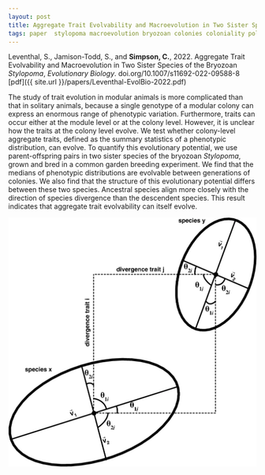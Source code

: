 ```yaml
---
layout: post
title: Aggregate Trait Evolvability and Macroevolution in Two Sister Species of the Bryozoan *Stylopoma*
tags: paper  stylopoma macroevolution bryozoan colonies coloniality polymorphism heritability
---
```


Leventhal, S., Jamison-Todd, S., and **Simpson, C.**, 2022. Aggregate Trait Evolvability and Macroevolution in Two Sister Species of the Bryozoan *Stylopoma*, *Evolutionary Biology*. doi.org/10.1007/s11692-022-09588-8 [pdf]({{ site.url }}/papers/Leventhal-EvolBio-2022.pdf)


The study of trait evolution in modular animals is more complicated than that in solitary animals, because a single genotype of a modular colony can express an enormous range of phenotypic variation. Furthermore, traits can occur either at the module level or at the colony level. However, it is unclear how the traits at the colony level evolve. We test whether colony-level aggregate traits, defined as the summary statistics of a phenotypic distribution, can evolve. To quantify this evolutionary potential, we use parent-offspring pairs in two sister species of the bryozoan *Stylopoma*, grown and bred in a common garden breeding experiment. We find that the medians of phenotypic distributions are evolvable between generations of colonies. We also find that the structure of this evolutionary potential differs between these two species. Ancestral species align more closely with the direction of species divergence than the descendent species. This result indicates that aggregate trait evolvability can itself evolve.

<img src="/assets/img/styloFigure2.png"  width = "750px"/>
